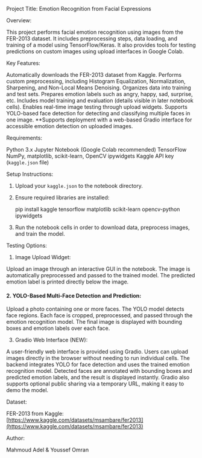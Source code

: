 

Project Title: Emotion Recognition from Facial Expressions


Overview:

This project performs facial emotion recognition using images from the FER-2013 dataset. It includes preprocessing steps, data loading, and training of a model using TensorFlow/Keras. It also provides tools for testing predictions on custom images using upload interfaces in Google Colab.


 Key Features:

 Automatically downloads the FER-2013 dataset from Kaggle.
 Performs custom preprocessing, including Histogram Equalization, Normalization, Sharpening, and Non-Local Means Denoising.
 Organizes data into training and test sets.
 Prepares emotion labels such as angry, happy, sad, surprise, etc.
 Includes model training and evaluation (details visible in later notebook cells).
 Enables real-time image testing through upload widgets.
 Supports YOLO-based face detection for detecting and classifying multiple faces in one image.
 **Supports deployment with a web-based Gradio interface for accessible emotion detection on uploaded images.



 Requirements:

 Python 3.x
 Jupyter Notebook (Google Colab recommended)
 TensorFlow
 NumPy, matplotlib, scikit-learn, OpenCV
 ipywidgets
Kaggle API key (`kaggle.json` file)


 Setup Instructions:

1. Upload your `kaggle.json` to the notebook directory.
2. Ensure required libraries are installed:

   pip install kaggle tensorflow matplotlib scikit-learn opencv-python ipywidgets
3. Run the notebook cells in order to download data, preprocess images, and train the model.



 Testing Options:
 1. Image Upload Widget:

 Upload an image through an interactive GUI in the notebook.
The image is automatically preprocessed and passed to the trained model.
 The predicted emotion label is printed directly below the image.

#### 2. YOLO-Based Multi-Face Detection and Prediction:

 Upload a photo containing one or more faces.
 The YOLO model detects face regions.
 Each face is cropped, preprocessed, and passed through the emotion recognition model.
 The final image is displayed with bounding boxes and emotion labels over each face.

 3. Gradio Web Interface (NEW):

 A user-friendly web interface is provided using Gradio.
 Users can upload images directly in the browser without needing to run individual cells.
 The backend integrates YOLO for face detection and uses the trained emotion recognition model.
 Detected faces are annotated with bounding boxes and predicted emotion labels, and the result is displayed instantly.
 Gradio also supports optional public sharing via a temporary URL, making it easy to demo the model.


Dataset:

FER-2013 from Kaggle: [https://www.kaggle.com/datasets/msambare/fer2013](https://www.kaggle.com/datasets/msambare/fer2013)

Author:

Mahmoud Adel & Youssef Omran
